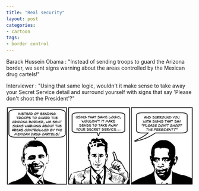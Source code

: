 ```yaml
---
title: "Real security"
layout: post
categories:
- cartoon
tags:
- border control
---
```


Barack Hussein Obama
: "Instead of sending troops to guard the Arizona border, we sent signs warning about the areas controlled by the Mexican drug cartels!"

Interviewer
: "Using that same logic, wouldn't it make sense to take away your Secret Service detail and surround yourself with signs that say 'Please don't shoot the President'?"

![Real security](/assets/img/2012/08/ATT1.jpg)
